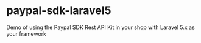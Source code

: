 # paypal-sdk-laravel5
Demo of using the Paypal SDK Rest API Kit in your shop with Laravel 5.x as your framework
